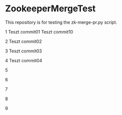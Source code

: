 # ZookeeperMergeTest
This repository is for testing the zk-merge-pr.py script. 

1
Teszt commit01
Teszt commit10

2
Teszt commit02

3
Teszt commit03

4
Teszt commit04

5

6

7

8

9
